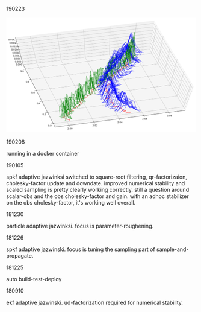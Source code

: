 
190223

![pf1](images/pf1.png)


190208

running in a docker container

190105

spkf adaptive jazwinksi switched to square-root filtering, qr-factorizaion, cholesky-factor update and downdate. improved numerical stability and scaled sampling is pretty clearly working correctly. still a question around scalar-obs and the obs cholesky-factor and gain. with an adhoc stabilizer on the obs cholesky-factor, it's working well overall.

181230

particle adaptive jazwinksi. focus is parameter-roughening.

181226

spkf adaptive jazwinski. focus is tuning the sampling part of sample-and-propagate.

181225

auto build-test-deploy

180910

ekf adaptive jazwinski. ud-factorization required for numerical stability.
